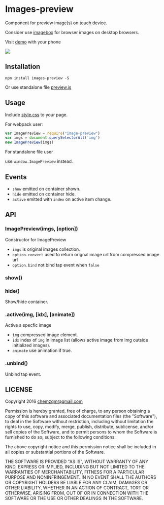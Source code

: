 # Images-preview

Component for preview image(s) on touch device.

Consider use [imagebox](https://github.com/chemzqm/imagebox) for browser images
on desktop browsers.

Visit [demo](https://chemzqm.github.io/images-preview/) with your phone

![](http://www.jiangwoo.com/qrcode?url=https%3A%2F%2Fchemzqm.github.io%2Fimages-preview%2F)

## Installation

    npm install images-preview -S

Or use standalone file [preview.js](https://github.com/chemzqm/images-preview/blob/master/preview.js)

## Usage

Include [style.css](https://raw.githubusercontent.com/chemzqm/images-preview/master/src/style.css) to your page.

For webpack user:

``` js
var ImagePreview = require("image-preview")
var imgs = document.querySelectorAll('img')
new ImagePreview(imgs)
```

For standalone file user

use `window.ImagePreview` instead.

## Events

* `show` emitted on container shown.
* `hide` emitted on container hide.
* `active` emitted with `index` on active item change.

## API

### ImagePreview(imgs, [option])

Constructor for ImagePreview

* `imgs` is original images collection.
* `option.convert` used to return orignal image url from compressed image url
* `option.bind` not bind tap event when `false`

### show()
### hide()

Show/hide container.

### .active(img, [idx], [animate])

Active a specfic image

* `img` compressed image element.
* `idx` index of `img` in image list (allows active image from img outside initialized images).
* `animate` use animation if true.

### .unbind()

Unbind tap event.

## LICENSE

Copyright 2016 chemzqm@gmail.com

Permission is hereby granted, free of charge, to any person obtaining
a copy of this software and associated documentation files (the "Software"),
to deal in the Software without restriction, including without limitation
the rights to use, copy, modify, merge, publish, distribute, sublicense,
and/or sell copies of the Software, and to permit persons to whom the
Software is furnished to do so, subject to the following conditions:

The above copyright notice and this permission notice shall be included
in all copies or substantial portions of the Software.

THE SOFTWARE IS PROVIDED "AS IS", WITHOUT WARRANTY OF ANY KIND,
EXPRESS OR IMPLIED, INCLUDING BUT NOT LIMITED TO THE WARRANTIES
OF MERCHANTABILITY, FITNESS FOR A PARTICULAR PURPOSE AND NONINFRINGEMENT.
IN NO EVENT SHALL THE AUTHORS OR COPYRIGHT HOLDERS BE LIABLE FOR ANY CLAIM,
DAMAGES OR OTHER LIABILITY, WHETHER IN AN ACTION OF CONTRACT,
TORT OR OTHERWISE, ARISING FROM, OUT OF OR IN CONNECTION WITH THE SOFTWARE
OR THE USE OR OTHER DEALINGS IN THE SOFTWARE.
